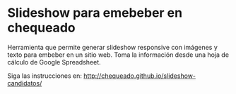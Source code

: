 # Slideshow para emebeber en chequeado

Herramienta que permite generar slideshow responsive con imágenes y texto para embeber en un sitio web. Toma la información desde una hoja de cálculo de Google Spreadsheet.

Siga las instrucciones en:	http://chequeado.github.io/slideshow-candidatos/



